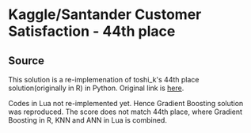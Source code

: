 # Kaggle/Santander Customer Satisfaction - 44th place


## Source
This solution is a re-implemenation of toshi_k's 44th place solution(originally in R) in Python. Original link is [here](https://github.com/toshi-k/kaggle-santander-customer-satisfaction).

Codes in Lua not re-implemented yet. Hence Gradient Boosting solution was reproduced. The score does not match 44th place, where Gradient Boosting in R, KNN and ANN in Lua is combined.